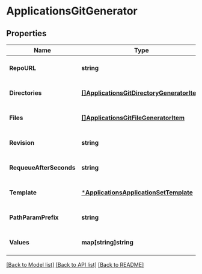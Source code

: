 # ApplicationsGitGenerator

## Properties
Name | Type | Description | Notes
------------ | ------------- | ------------- | -------------
**RepoURL** | **string** |  | [optional] [default to null]
**Directories** | [**[]ApplicationsGitDirectoryGeneratorItem**](applicationsGitDirectoryGeneratorItem.md) |  | [optional] [default to null]
**Files** | [**[]ApplicationsGitFileGeneratorItem**](applicationsGitFileGeneratorItem.md) |  | [optional] [default to null]
**Revision** | **string** |  | [optional] [default to null]
**RequeueAfterSeconds** | **string** |  | [optional] [default to null]
**Template** | [***ApplicationsApplicationSetTemplate**](applicationsApplicationSetTemplate.md) |  | [optional] [default to null]
**PathParamPrefix** | **string** |  | [optional] [default to null]
**Values** | **map[string]string** |  | [optional] [default to null]

[[Back to Model list]](../README.md#documentation-for-models) [[Back to API list]](../README.md#documentation-for-api-endpoints) [[Back to README]](../README.md)

